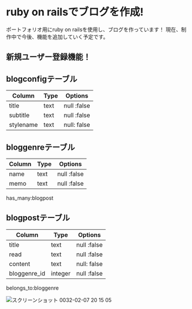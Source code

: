 # ruby on railsでブログを作成!

ポートフォリオ用にruby on railsを使用し、ブログを作っています！
現在、制作中で今後、機能を追加していく予定です。
## 新規ユーザー登録機能！

## blogconfigテーブル

|Column|Type|Options|
|------|----|-------|
|title|text|null :false|
|subtitle|text|null :false|
|stylename|text|null: false|

## bloggenreテーブル

|Column|Type|Options|
|------|----|-------|
|name|text|null :false|
|memo|text|null :false|

has_many:blogpost

## blogpostテーブル

|Column|Type|Options|
|------|----|-------|
|title|text|null :false|
|read|text|null :false|
|content|text|null: false|
|bloggenre_id|integer|null :false|

belongs_to:bloggenre

![スクリーンショット 0032-02-07 20 15 05](https://user-images.githubusercontent.com/52499497/74025716-eb2ba300-49e7-11ea-9503-3ca541410105.png)
